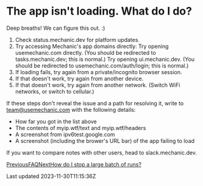 # The app isn't loading. What do I do?

Deep breaths! We can figure this out. :)

1. Check status.mechanic.dev for platform updates.
2. Try accessing Mechanic's app domains directly: Try opening usemechanic.com directly. (You should be redirected to tasks.mechanic.dev; this is normal.) Try opening ui.mechanic.dev. (You should be redirected to usemechanic.com/auth/login; this is normal.)
3. If loading fails, try again from a private/incognito browser session.
4. If that doesn't work, try again from another device.
5. If that doesn't work, try again from another network. (Switch WiFi networks, or switch to cellular.)

If these steps don't reveal the issue and a path for resolving it, write to team@usemechanic.com with the following details:

- How far you got in the list above
- The contents of myip.wtf/text and myip.wtf/headers
- A screenshot from ipv6test.google.com
- A screenshot (including the brower's URL bar) of the app failing to load

If you want to compare notes with other users, head to slack.mechanic.dev.

[PreviousFAQ](/faq)[NextHow do I stop a large batch of runs?](/faq/how-do-i-stop-a-large-batch-of-runs)

Last updated 2023-11-30T11:15:36Z